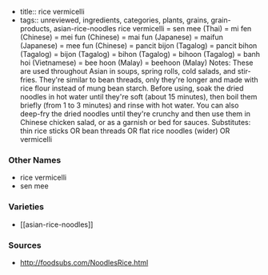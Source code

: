 - title:: rice vermicelli
- tags:: unreviewed, ingredients, categories, plants, grains, grain-products, asian-rice-noodles
rice vermicelli = sen mee (Thai) = mi fen (Chinese) = mei fun (Chinese) = mai fun (Japanese) = maifun (Japanese) = mee fun (Chinese) = pancit bijon (Tagalog) = pancit bihon (Tagalog) = bijon (Tagalog) = bihon (Tagalog) = bihoon (Tagalog) = banh hoi (Vietnamese) = bee hoon (Malay) = beehoon (Malay) Notes: These are used throughout Asian in soups, spring rolls, cold salads, and stir-fries. They're similar to bean threads, only they're longer and made with rice flour instead of mung bean starch. Before using, soak the dried noodles in hot water until they're soft (about 15 minutes), then boil them briefly (from 1 to 3 minutes) and rinse with hot water. You can also deep-fry the dried noodles until they're crunchy and then use them in Chinese chicken salad, or as a garnish or bed for sauces. Substitutes: thin rice sticks OR bean threads OR flat rice noodles (wider) OR vermicelli

### Other Names

* rice vermicelli
* sen mee

### Varieties

* [[asian-rice-noodles]]

### Sources
* http://foodsubs.com/NoodlesRice.html
